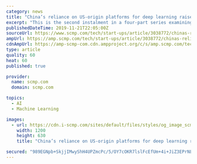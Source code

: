 ```yaml
---
category: news
title: "China’s reliance on US-origin platforms for deep learning raises questions about country’s AI push"
excerpt: "This is the second instalment in a four-part series examining the brewing US-China war over the development and deployment of artificial intelligence technology Dependence on US frameworks for deep learning seen as significant gap in China’s AI ecosystem ..."
publishedDateTime: 2019-11-21T22:05:00Z
sourceUrl: https://www.scmp.com/tech/start-ups/article/3038772/chinas-reliance-us-origin-platforms-deep-learning-raises-questions
ampUrl: https://amp.scmp.com/tech/start-ups/article/3038772/chinas-reliance-us-origin-platforms-deep-learning-raises-questions
cdnAmpUrl: https://amp-scmp-com.cdn.ampproject.org/c/s/amp.scmp.com/tech/start-ups/article/3038772/chinas-reliance-us-origin-platforms-deep-learning-raises-questions
type: article
quality: 60
heat: 60
published: true

provider:
  name: scmp.com
  domain: scmp.com

topics:
  - AI
  - Machine Learning

images:
  - url: https://cdn.i-scmp.com/sites/default/files/styles/og_image_scmp_generic/public/d8/images/methode/2019/11/22/8b74cfc2-0b62-11ea-afcd-7b308be3ba45_image_hires_153042.jpg?itok=5Obqmhr5&amp;v=1574407849
    width: 1200
    height: 630
    title: "China’s reliance on US-origin platforms for deep learning raises questions about country’s AI push"

secured: "989EGNpb+SkjjIMwyShH4UPZmcPc/5/OY7cOKR7lslFcEfUm+4i+JiZ3EPrNLh4hmgKR28UvcdH+/OLDvVBRH/R3O7Su6Zqq0oABDkEJcWmV4CKxcka70IvVyxdgGpShTtj+Pwc/lpkL3AqIUQ5yLc4BIhwOsdI1bCV4BN56ZOxGooUduyWIliS3KRUmAzkZwCTRIVF1pMhZYUYkTrB5LxUA+wvlBIV1zOmDKOLjalvlw+qS2tvawYDSsOGN6qnmTj7qyzwGPou4yzl+huvLmw==;lahxF6bsYxwfvlmO4vEmAg=="
---
```


